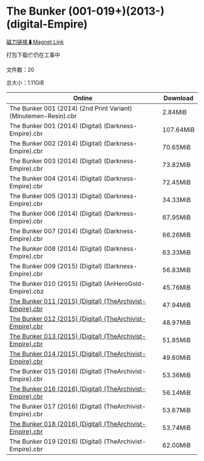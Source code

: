 # The Bunker (001-019+)(2013-)(digital-Empire)

[磁力链接⬇Magnet Link](magnet:?xt=urn:btih:c3dcd70b96ca060e068044de3c8c8e25fe6eec5a&dn=The%20Bunker%20%28001-019%2B%29%282013-%29%28digital-Empire%29)

打包下载📦仍在工事中

文件数：20

总大小：1.11GiB

Online | Download
--- | ---
The Bunker 001 (2014) (2nd Print Variant) (Minutemen-Resin).cbr | 2.84MiB
The Bunker 001 (2014) (Digital) (Darkness-Empire).cbr | 107.64MiB
The Bunker 002 (2014) (Digital) (Darkness-Empire).cbr | 70.65MiB
The Bunker 003 (2014) (Digital) (Darkness-Empire).cbr | 73.82MiB
The Bunker 004 (2014) (Digital) (Darkness-Empire).cbr | 72.45MiB
The Bunker 005 (2013) (Digital) (Darkness-Empire).cbr | 34.33MiB
The Bunker 006 (2014) (Digital) (Darkness-Empire).cbr | 67.95MiB
The Bunker 007 (2014) (Digital) (Darkness-Empire).cbr | 66.26MiB
The Bunker 008 (2014) (Digital) (Darkness-Empire).cbr | 63.33MiB
The Bunker 009 (2015) (Digital) (Darkness-Empire).cbr | 56.83MiB
The Bunker 010 (2015) (Digital) (AnHeroGold-Empire).cbz | 45.76MiB
[The Bunker 011 (2015) (Digital) (TheArchivist-Empire).cbr](https://github.com/alicewish/markdown/blob/master/comic/Bunker-011-2015-Digital-TheArchivist-Empire-cbr.md) | 47.94MiB
[The Bunker 012 (2015) (Digital) (TheArchivist-Empire).cbr](https://github.com/alicewish/markdown/blob/master/comic/Bunker-012-2015-Digital-TheArchivist-Empire-cbr.md) | 48.97MiB
[The Bunker 013 (2015) (Digital) (TheArchivist-Empire).cbr](https://github.com/alicewish/markdown/blob/master/comic/Bunker-013-2015-Digital-TheArchivist-Empire-cbr.md) | 51.85MiB
[The Bunker 014 (2015) (Digital) (TheArchivist-Empire).cbr](https://github.com/alicewish/markdown/blob/master/comic/Bunker-014-2015-Digital-TheArchivist-Empire-cbr.md) | 49.60MiB
The Bunker 015 (2016) (Digital) (TheArchivist-Empire).cbr | 53.36MiB
[The Bunker 016 (2016) (Digital) (TheArchivist-Empire).cbr](https://github.com/alicewish/markdown/blob/master/comic/Bunker-016-2016-Digital-TheArchivist-Empire-cbr.md) | 56.14MiB
The Bunker 017 (2016) (Digital) (TheArchivist-Empire).cbr | 53.67MiB
[The Bunker 018 (2016) (Digital) (TheArchivist-Empire).cbr](https://github.com/alicewish/markdown/blob/master/comic/Bunker-018-2016-Digital-TheArchivist-Empire-cbr.md) | 53.74MiB
The Bunker 019 (2016) (Digital) (TheArchivist-Empire).cbr | 62.00MiB